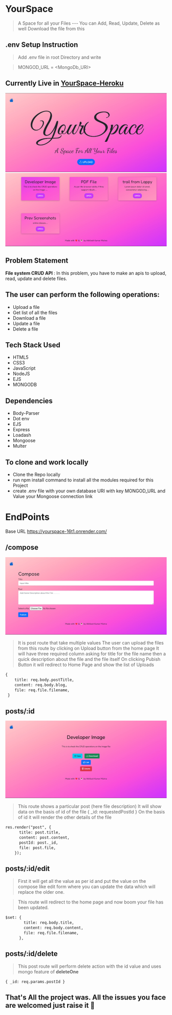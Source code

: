 # YourSpace 
> A Space for all your Files --- You can Add, Read, Update, Delete as well Download the file from this 


## .env Setup Instruction
> Add .env file in root Directory and write 

> MONGOD_URL = <MongoDb_URI>

## Currently Live in [YourSpace-Heroku](https://yourspace-16t1.onrender.com/)

![Home Page](/sample-pictures/home-page.jpg)
![Home List Page](/sample-pictures/files-list.jpg)

## Problem Statement
**File system CRUD API** :
In this problem, you have to make an apis to upload,
read, update and delete files.

## The user can perform the following operations:

- Upload a file
- Get list of all the files
- Download a file
- Update a file
- Delete a file

## Tech Stack Used
- HTML5
- CSS3
- JavaScript
- NodeJS
- EJS
- MONGODB
## Dependencies 
- Body-Parser
- Dot env
- EJS
- Express
- Loadash
- Mongoose
- Multer

## To clone and work locally 
- Clone the Repo locally 
- run npm install command to install all the modules required for this Project
- create .env file with your own database URI with key MONGOD_URL and Value your Mongoose connection link

# EndPoints
Base URL https://yourspace-16t1.onrender.com/
## /compose

![Compose Page](/sample-pictures/compose-page.jpg)
> It is post route that take multiple values 
The user can upload the files from this route by clicking on Upload button from the home page 
It will have three required column asking for title for the file name then a quick description about the file and the file itself
On clicking Pubish Button it will redirect to Home Page and show the list of Uploads 
```
{
    title: req.body.postTitle,
    content: req.body.blog,
    file: req.file.filename,
 }
```

## posts/:id

![Post Page](/sample-pictures/post-img.jpg)

> This route shows a particular post (here file description)
It will show data on the basis of id of the file { _id: requestedPostId }
On the basis of id it will render the other details of the file 
```
res.render("post", {
      title: post.title,
      content: post.content,
      postId: post._id,
      file: post.file,
    });
```
## posts/:id/edit 
> First it will get all the value as per id and put the value on the compose like edit form where you can update the data which will replace the older one.

> This route will redirect to the home page and now boom your file has been updated.
```
$set: {
        title: req.body.title,
        content: req.body.content,
        file: req.file.filename,
      },
```

## posts/:id/delete
> This post route will perform delete action with the id value and uses mongo feature of **deleteOne**
```
{ _id: req.params.postId }
```


## That's All the project was. All the issues you face are welcomed just raise it 	:gift_heart:
